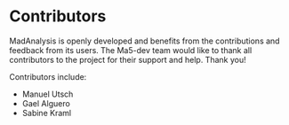 # Contributors

MadAnalysis is openly developed and benefits from the contributions and feedback from its users. 
The Ma5-dev team would like to thank all contributors to the project for their support and help. 
Thank you!

Contributors include:
- Manuel Utsch
- Gael Alguero
- Sabine Kraml
